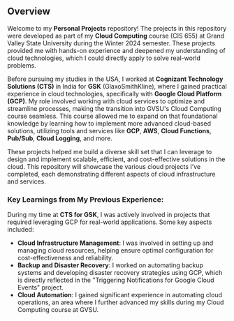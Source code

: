 ## Overview

Welcome to my **Personal Projects** repository! The projects in this repository were developed as part of my **Cloud Computing** course (CIS 655) at Grand Valley State University during the Winter 2024 semester. These projects provided me with hands-on experience and deepened my understanding of cloud technologies, which I could directly apply to solve real-world problems.

Before pursuing my studies in the USA, I worked at **Cognizant Technology Solutions (CTS)** in India for **GSK** (GlaxoSmithKline), where I gained practical experience in cloud technologies, specifically with **Google Cloud Platform (GCP)**. My role involved working with cloud services to optimize and streamline processes, making the transition into GVSU's Cloud Computing course seamless. This course allowed me to expand on that foundational knowledge by learning how to implement more advanced cloud-based solutions, utilizing tools and services like **GCP**, **AWS**, **Cloud Functions**, **Pub/Sub**, **Cloud Logging**, and more.

These projects helped me build a diverse skill set that I can leverage to design and implement scalable, efficient, and cost-effective solutions in the cloud. This repository will showcase the various cloud projects I’ve completed, each demonstrating different aspects of cloud infrastructure and services.

### Key Learnings from My Previous Experience:

During my time at **CTS for GSK**, I was actively involved in projects that required leveraging GCP for real-world applications. Some key aspects included:

- **Cloud Infrastructure Management**: I was involved in setting up and managing cloud resources, helping ensure optimal configuration for cost-effectiveness and reliability.
- **Backup and Disaster Recovery**: I worked on automating backup systems and developing disaster recovery strategies using GCP, which is directly reflected in the "Triggering Notifications for Google Cloud Events" project.
- **Cloud Automation**: I gained significant experience in automating cloud operations, an area where I further advanced my skills during my Cloud Computing course at GVSU.